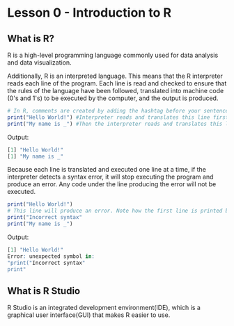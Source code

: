 
# Lesson 0 - Introduction to R 

## What is R?

R is a high-level programming language commonly used for data analysis and data visualization. 

Additionally, R  is an interpreted language. This means that the R interpreter reads each line of the program. Each line is read and checked to ensure that the rules of the language have been followed, translated into machine code (0's and 1's) to be executed by the computer, and the output is produced.

```R
# In R, comments are created by adding the hashtag before your sentence so that the interpretor knows that they are comments.
print("Hello World!") #Interpreter reads and translates this line first
print("My name is _") #Then the interpreter reads and translates this line next
```
Output:
```R
[1] "Hello World!"
[1] "My name is _"
```
Because each line is translated and executed one line at a time, if the interpreter detects a syntax error, it will stop executing the program and produce an error. Any code under the line producing the error will not be executed.

```R
print("Hello World!") 
# This line will produce an error. Note how the first line is printed but neither the second nor third line are.
print("Incorrect syntax" 
print("My name is _") 
```
Output:
```R
[1] "Hello World!"
Error: unexpected symbol in:
"print("Incorrect syntax" 
print"
```

## What is R Studio

R Studio is an integrated development environment(IDE), which is a graphical user interface(GUI) that makes R easier to use.


